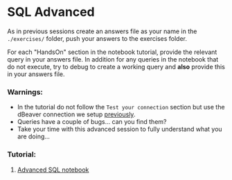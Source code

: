 # SQL Advanced

As in previous sessions create an answers file as your name in the `./exercises/` folder, push your answers to the exercises folder.

For each "HandsOn" section in the notebook tutorial, provide the relevant query in your answers file. In addition for any queries in the notebook that do not execute, try to debug to create a working query and **also** provide this in your answers file.

### Warnings:
- In the tutorial do not follow the `Test your connection` section but use the dBeaver connection we setup [previously](https://github.com/DSSG-EUROPE/dssg-europe-syllabus/tree/master/03_TERMINAL_ssh_and_the_cloud).
- Queries have a couple of bugs... can you find them?
- Take your time with this advanced session to fully understand what you are doing...

### Tutorial:

1. [Advanced SQL notebook](https://github.com/dssg/hitchhikers-guide/blob/master/curriculum/2_data_exploration_and_analysis/advanced_sql/advanced_sql.org)




